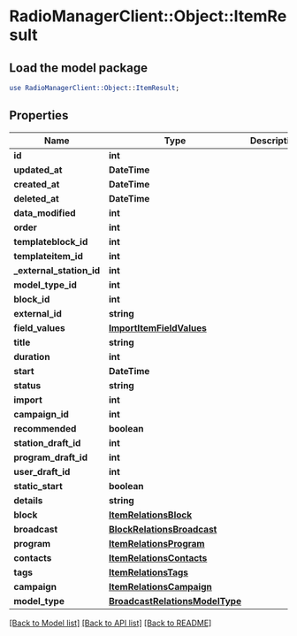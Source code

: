 # RadioManagerClient::Object::ItemResult

## Load the model package
```perl
use RadioManagerClient::Object::ItemResult;
```

## Properties
Name | Type | Description | Notes
------------ | ------------- | ------------- | -------------
**id** | **int** |  | [optional] 
**updated_at** | **DateTime** |  | [optional] 
**created_at** | **DateTime** |  | [optional] 
**deleted_at** | **DateTime** |  | [optional] 
**data_modified** | **int** |  | [optional] 
**order** | **int** |  | [optional] 
**templateblock_id** | **int** |  | [optional] 
**templateitem_id** | **int** |  | [optional] 
**_external_station_id** | **int** |  | [optional] 
**model_type_id** | **int** |  | 
**block_id** | **int** |  | [optional] 
**external_id** | **string** |  | [optional] 
**field_values** | [**ImportItemFieldValues**](ImportItemFieldValues.md) |  | [optional] 
**title** | **string** |  | [optional] 
**duration** | **int** |  | [optional] 
**start** | **DateTime** |  | [optional] 
**status** | **string** |  | [optional] 
**import** | **int** |  | [optional] 
**campaign_id** | **int** |  | [optional] 
**recommended** | **boolean** |  | [optional] 
**station_draft_id** | **int** |  | [optional] 
**program_draft_id** | **int** |  | [optional] 
**user_draft_id** | **int** |  | [optional] 
**static_start** | **boolean** |  | [optional] 
**details** | **string** |  | [optional] 
**block** | [**ItemRelationsBlock**](ItemRelationsBlock.md) |  | [optional] 
**broadcast** | [**BlockRelationsBroadcast**](BlockRelationsBroadcast.md) |  | [optional] 
**program** | [**ItemRelationsProgram**](ItemRelationsProgram.md) |  | [optional] 
**contacts** | [**ItemRelationsContacts**](ItemRelationsContacts.md) |  | [optional] 
**tags** | [**ItemRelationsTags**](ItemRelationsTags.md) |  | [optional] 
**campaign** | [**ItemRelationsCampaign**](ItemRelationsCampaign.md) |  | [optional] 
**model_type** | [**BroadcastRelationsModelType**](BroadcastRelationsModelType.md) |  | [optional] 

[[Back to Model list]](../README.md#documentation-for-models) [[Back to API list]](../README.md#documentation-for-api-endpoints) [[Back to README]](../README.md)


